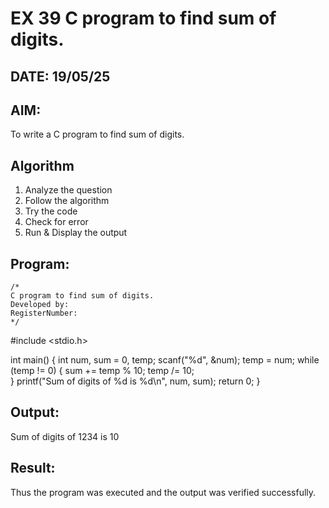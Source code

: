 # EX 39 C program to find sum of digits.
## DATE: 19/05/25
## AIM:
To write a C program to find sum of digits.

## Algorithm
1. Analyze the question
2. Follow the algorithm
3. Try the code
4. Check for error
5. Run & Display the output

## Program:
```
/*
C program to find sum of digits.
Developed by: 
RegisterNumber:  
*/
```
#include <stdio.h>

int main() {
    int num, sum = 0, temp;
    scanf("%d", &num);
    temp = num; 
    while (temp != 0) {
        sum += temp % 10; 
        temp /= 10;        
    }
    printf("Sum of digits of %d is %d\n", num, sum);
    return 0;
}


## Output:

Sum of digits of 1234 is 10

## Result:
Thus the program was executed and the output was verified successfully.
